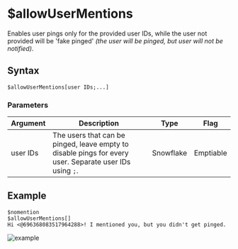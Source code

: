 # $allowUserMentions
Enables user pings only for the provided user IDs, while the user not provided will be 'fake pinged' *(the user will be pinged, but user will not be notified)*.

## Syntax
```
$allowUserMentions[user IDs;...]
```

### Parameters

| Argument  | Description                                                                      | Type      | Flag      |
|-----------|----------------------------------------------------------------------------------|-----------|-----------|
| user IDs  | The users that can be pinged, leave empty to disable pings for every user. Separate user IDs using `;`. | Snowflake | Emptiable |


## Example
```
$nomention
$allowUserMentions[]
Hi <@696368083517964288>! I mentioned you, but you didn't get pinged.
```

![example](https://user-images.githubusercontent.com/113303649/209945188-a195cda5-9297-46ff-b882-0363f5b4ed28.png)